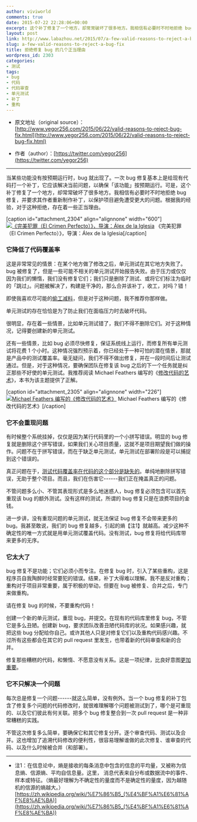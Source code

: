 ```yaml
---
author: viviworld
comments: true
date: 2015-07-22 22:28:06+00:00
excerpt: 这个补丁修复了一个地方，却常常破坏了很多地方。我相信有必要时不时地拒绝 bug 修复，并要求其作者重新制作补丁，以保护项目避免遭受更大的问题。
layout: post
link: http://www.labazhou.net/2015/07/a-few-valid-reasons-to-reject-a-bug-fix/
slug: a-few-valid-reasons-to-reject-a-bug-fix
title: 拒绝修复 bug 的几个正当理由
wordpress_id: 2303
categories:
- 测试
tags:
- bug
- 代码
- 代码审查
- 单元测试
- 补丁
- 重构
---
```



	
  * 原文地址（original source）：[http://www.yegor256.com/2015/06/22/valid-reasons-to-reject-bug-fix.html](http://www.yegor256.com/2015/06/22/valid-reasons-to-reject-bug-fix.html)

	
  * 作者（author）：[https://twitter.com/yegor256](https://twitter.com/yegor256)





* * *



当某些功能没有按预期运行时，bug 就出现了。一次 bug 修复基本上是给现有代码打一个补丁，它应该解决当前问题，以确保「该功能」按预期运行。可是，这个补丁修复了一个地方，却常常破坏了很多地方。我相信有必要时不时地拒绝 bug 修复，并要求其作者重新制作补丁，以保护项目避免遭受更大的问题。根据我的经验，对于这种拒绝，存在着一些正当理由。

[caption id="attachment_2304" align="alignnone" width="600"][![《完美犯罪（El Crimen Perfecto）》，导演：Álex de la Iglesia](http://www.labazhou.net/wp-content/uploads/2015/07/crimen-ferpecto-1024x526-600x308.jpg)](http://www.labazhou.net/wp-content/uploads/2015/07/crimen-ferpecto-1024x526.jpg) 《完美犯罪（El Crimen Perfecto）》，导演：Álex de la Iglesia[/caption]


### 它降低了代码覆盖率


这是非常常见的情景：在某个地方做了修改之后，单元测试在其它地方失败了。bug 被修复了，但是一些可能不相关的单元测试开始报告失败。由于压力或仅仅因为我们的懒惰，我们没有修复它们；我们只是删除了测试、或将它们标注为临时的「跳过」。问题被解决了，构建是干净的，那么合并该补丁，收工，对吗？错！

即使我喜欢尽可能的[偷工减料](http://www.javacodegeeks.com/2015/01/15/how-to-cut-corners.html)，但是对于这种问题，我不推荐你那样做。

单元测试的存在恰恰是为了防止我们在面临压力时去破坏代码。

很明显，存在着一些情景，比如单元测试错了，我们不得不删除它们。对于这种情况，记得要创建新的单元测试。

还有一些情景，比如 bug 必须尽快修复，保证系统线上运行，而修复所有单元测试将花费 1 个小时。这种情况强烈预示着，你已经处于一种可怕的潜在情景，那就是产品中的测试覆盖率。毫无疑问，我们不得不做出修复，并在一段时间后让测试通过。但是，对于这种情况，要确保团队在修复该 bug 之后的下一个任务就是纠正那些不好使的单元测试。我推荐阅读 Michael Feathers 编写的《[修改代码的艺术](http://www.amazon.com/gp/product/0131177052/ref=as_li_tl?ie=UTF8&camp=1789&creative=390957&creativeASIN=0131177052&linkCode=as2&tag=yegor256com-20&linkId=D2WNVUW64RHDRGSC)》，本书为该主题提供了正解。

[caption id="attachment_2305" align="alignnone" width="226"][![Michael Feathers 编写的《修改代码的艺术》](http://www.labazhou.net/wp-content/uploads/2015/07/book-legacy-226x300.jpg)](http://www.labazhou.net/wp-content/uploads/2015/07/book-legacy-226x300.jpg) Michael Feathers 编写的《修改代码的艺术》[/caption]


### 它不会重现问题


有时候整个系统挂掉，仅仅是因为某行代码里的一个小拼写错误。明显的 bug 修复就是删除这个拼写错误，如果我们关心项目质量，这就不是项目期望我们做的操作。问题不在于拼写错误，而在于缺乏单元测试，单元测试在部署阶段是可以捕捉到这个错误的。

真正问题在于，[测试代码覆盖率在代码的这个部分是缺失的](http://www.labazhou.net/2015/03/software-testing-is-a-loser-bet/)。单纯地删除拼写错误，无助于整个项目。而且，我们在伤害它------我们正在掩盖真正的问题。

不管问题多么小、不管其表现形式是多么地迷惑人，bug 修复必须包含可以首先重现该 bug 的额外测试。没有这样的测试，所谓的 bug 修复只是在浪费项目的金钱。

进一步讲，没有重现问题的单元测试，就无法保证 bug 修复不会带来更多的 bug。我甚至敢说，我们的 bug 修复越多，引起的熵【注1】就越高。减少这种不确定性的唯一方式就是用单元测试覆盖代码。没有测试，bug 修复将给代码库带来更多的无序。


### 它太大了


bug 修复不是功能；它们必须小而专注。在修复 bug 时，引入了某些重构，这是程序员自我陶醉时经常要犯的错误。结果，补丁大得难以理解。我不是反对重构；重构对于项目非常重要，属于积极的举动，但要在 bug 被修复、合并之后，专门来做重构。

请在修复 bug 的时候，不要重构代码！

创建一个新的单元测试，重现 bug，并提交。在现有的代码库里修复 bug，不管它是多么丑陋。创建新 bug，要求团队改善丑陋代码库的状况。如果感兴趣，就把这些 bug 分配给你自己。或许其他人只是对修复它们以及重构代码感兴趣。不过所有这些都会在其它的 pull request 里发生，也带着新的代码审查和新的合并。

修复那些糟糕的代码，和懒惰、不愿意没有关系。这是一项纪律，比良好意图[更加重要](http://www.javacodegeeks.com/2015/01/15/how-to-cut-corners.html)。


### 它不只解决一个问题


每次总是修复一个问题------就这么简单，没有例外。当一个 bug 修复的补丁包含了修复多个问题的代码修改时，就很难理解哪个问题被测试到了，哪个是可重现的、以及它们彼此有何关联。把多个 bug 修复整合到一次 pull request 是一种非常糟糕的实践。

不管这次修复多么简单，要确保它和其它修复分开。逐个审查代码、测试以及合并。这也增加了追溯代码修改的便利性，很容易理解谁做的此次修复、谁审查的代码、以及什么时候被合并（和部署）。



* * *






	
  * 注1：在信息论中，熵是接收的每条消息中包含的信息的平均量，又被称为信息熵、信源熵、平均自信息量。这里， 消息代表来自分布或数据流中的事件、样本或特征。（熵最好理解为不确定性的量度而不是确定性的量度，因为越随机的信源的熵越大。）[https://zh.wikipedia.org/wiki/%E7%86%B5_(%E4%BF%A1%E6%81%AF%E8%AE%BA)](https://zh.wikipedia.org/wiki/%E7%86%B5_(%E4%BF%A1%E6%81%AF%E8%AE%BA))


